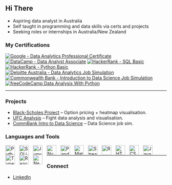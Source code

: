 ## Hi There 
- Aspiring data analyst in Australia
- Self taught in programming and data skills via certs and projects
- Seeking roles or internships in Australia/New Zealand

### My Certifications
[![Google - Data Analytics Professional Certificate](https://img.shields.io/badge/Google-Data%20Analytics%20Professional%20Certificate-blue?style=flat-square)](https://www.credly.com/badges/d66fac85-e652-4273-b5af-70fd22e7120a/linked_in_profile)
[![DataCamp - Data Analyst Associate](https://img.shields.io/badge/DataCamp-Data%20Analyst%20Associate-blue?style=flat-square)](https://www.datacamp.com/certificate/DAA0010500042986)
[![HackerRank - SQL Basic](https://img.shields.io/badge/HackerRank-SQL%20Basic-blue?style=flat-square)](https://www.hackerrank.com/certificates/02455b3e5eb1)
[![HackerRank - Python Basic](https://img.shields.io/badge/HackerRank-Python%20Basic-blue?style=flat-square)](https://www.hackerrank.com/certificates/cd802f904d60)
[![Deloitte Australia - Data Analytics Job Simulation](https://img.shields.io/badge/Deloitte%20Australia-Data%20Analytics%20Job%20Simulation-blue?style=flat-square)](https://www.theforage.com/completion-certificates/9PBTqmSxAf6zZTseP/io9DzWKe3PTsiS6GG_9PBTqmSxAf6zZTseP_68c665d8c5c1406e81f0ecaf_1760943656182_completion_certificate.pdf)
[![Commonwealth Bank - Introduction to Data Science Job Simulation](https://img.shields.io/badge/Commonwealth%20Bank-Introduction%20to%20Data%20Science%20Job%20Simulation-blue?style=flat-square)](https://www.theforage.com/completion-certificates/2sNmYuurxgpFYawco/smwfytX3mcLboA9bf_2sNmYuurxgpFYawco_68c665d8c5c1406e81f0ecaf_1758016205093_completion_certificate.pdf)
[![freeCodeCamp Data Analysis With Python](https://img.shields.io/badge/freeCodeCamp-Data%20Analysis%20With%20Python-blue?-style=flat-square)](https://www.freecodecamp.org/certification/fcc7b1a53db-43a5-4366-9233-eb24313d8cc3/data-analysis-with-python-v7)

---

### Projects
- [Black-Scholes Project](https://github.com/undisputedgoat/Black-Scholes-Project) – Option pricing + heatmap visualisation.  
- [UFC Analysis](https://github.com/undisputedgoat/UFC-Analysis) – Fight data analysis and visualisation.  
- [CommBank Intro to Data Science](https://github.com/undisputedgoat/CommBank-Introduction-to-Data-Science) – Data Science job sim.

### Languages and Tools
<img align="left" alt="Python" width="30px" style="padding-right:10px;" src="https://cdn.jsdelivr.net/gh/devicons/devicon/icons/python/python-original.svg"/>
<img align="left" alt="SQLite" width="30px" style="padding-right:10px;" src="https://cdn.jsdelivr.net/gh/devicons/devicon/icons/sqlite/sqlite-original.svg"/>
<img align="left" alt="Jupyter" width="30px" style="padding-right:10px;" src="https://cdn.jsdelivr.net/gh/devicons/devicon/icons/jupyter/jupyter-original-wordmark.svg"/>
<img align="left" alt="NumPy" width="30px" style="padding-right:10px;" src="https://cdn.jsdelivr.net/gh/devicons/devicon/icons/numpy/numpy-original.svg"/>
<img align="left" alt="Pandas" width="30px" style="padding-right:10px;" src="https://cdn.jsdelivr.net/gh/devicons/devicon/icons/pandas/pandas-original.svg"/>
<img align="left" alt="Matplotlib" width="30px" style="padding-right:10px;" src="https://cdn.jsdelivr.net/gh/devicons/devicon/icons/matplotlib/matplotlib-original.svg"/>
<img align="left" alt="Streamlit" width="30px" style="padding-right:10px;" src="https://cdn.jsdelivr.net/gh/devicons/devicon/icons/streamlit/streamlit-original.svg"/>
<img align="left" alt="R" width="30px" style="padding-right:10px;" src="https://cdn.jsdelivr.net/gh/devicons/devicon/icons/r/r-original.svg"/>
<img align="left" alt="HTML5" width="30px" style="padding-right:10px;" src="https://cdn.jsdelivr.net/gh/devicons/devicon/icons/html5/html5-original.svg"/>
<img align="left" alt="CSS3" width="30px" style="padding-right:10px;" src="https://cdn.jsdelivr.net/gh/devicons/devicon/icons/css3/css3-original.svg"/>
<img align="left" alt="JavaScript" width="30px" style="padding-right:10px;" src="https://cdn.jsdelivr.net/gh/devicons/devicon/icons/javascript/javascript-original.svg"/>
<img align="left" alt="TypeScript" width="30px" style="padding-right:10px;" src="https://cdn.jsdelivr.net/gh/devicons/devicon/icons/typescript/typescript-original.svg"/>
<img align="left" alt="React" width="30px" style="padding-right:10px;" src="https://cdn.jsdelivr.net/gh/devicons/devicon/icons/react/react-original.svg"/>
<img align="left" alt="Next.js" width="30px" style="padding-right:10px;" src="https://cdn.jsdelivr.net/gh/devicons/devicon/icons/nextjs/nextjs-original.svg"/>
<br />

---

### Connect
- [LinkedIn](https://www.linkedin.com/in/bestasianman/)

